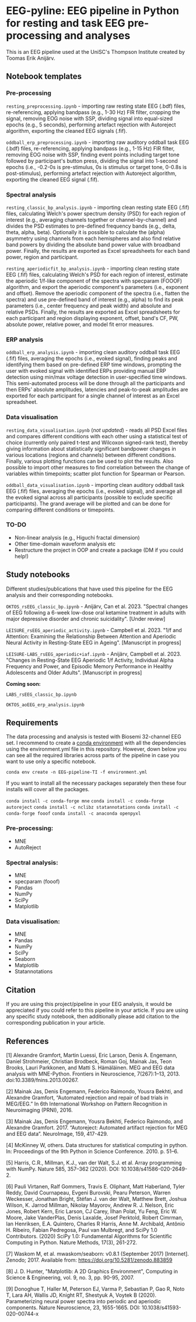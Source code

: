 # EEG-pyline: EEG pipeline in Python for resting and task EEG pre-processing and analyses
This is an EEG pipeline used at the UniSC's Thompson Institute created by Toomas Erik Anijärv.

## Notebook templates


### Pre-processing
`resting_preprocessing.ipynb` - importing raw resting state EEG (.bdf) files, re-referencing, applying bandpass (e.g., 1-30 Hz) FIR filter, cropping the signal, removing EOG noise with SSP, dividing signal into equal-sized epochs (e.g., 5 seconds), performing artefact rejection with Autoreject algorithm, exporting the cleaned EEG signals (.fif).

`oddball_erp_preprocessing.ipynb` - importing raw auditory oddball task EEG (.bdf) files, re-referencing, applying bandpass (e.g., 1-15 Hz) FIR filter, removing EOG noise with SSP, finding event points including target tone followed by participant's button press, dividing the signal into 1-second epochs (i.e., -0.2-0s is pre-stimulus, 0s is stimulus or target tone, 0-0.8s is post-stimulus), performing artefact rejection with Autoreject algorithm, exporting the cleaned EEG signal (.fif).


### Spectral analysis
`resting_classic_bp_analysis.ipynb` - importing clean resting state EEG (.fif) files, calculating Welch's power spectrum density (PSD) for each region of interest (e.g., averaging channels together or channel-by-channel) and divides the PSD estimates to pre-defined frequency bands (e.g., delta, theta, alpha, beta). Optionally it is possible to calculate the (alpha) asymmetry using channels from each hemispheres and also find relative band powers by dividing the absolute band power value with broadband power. Finally, the results are exported as Excel spreadsheets for each band power, region and participant.

`resting_aperiodicfit_bp_analysis.ipynb` - importing clean resting state EEG (.fif) files, calculating Welch's PSD for each region of interest, estimate the aperiodic 1/f-like component of the spectra with specparam (FOOOF) algorithm, and export the aperiodic component's parameters (i.e., exponent and offset). Remove the aperiodic component of the spectra (i.e., flatten the spectra) and use pre-defined band of interest (e.g., alpha) to find its peak parameters (i.e., center frequency and peak width) and absolute and relative PSDs. Finally, the results are exported as Excel spreadsheets for each participant and region displaying exponent, offset, band's CF, PW, absolute power, relative power, and model fit error measures.


### ERP analysis
`oddball_erp_analysis.ipynb` - importing clean auditory oddball task EEG (.fif) files, averaging the epochs (i.e., evoked signal), finding peaks and identifying them based on pre-defined ERP time windows, prompting the user with evoked signal with identified ERPs providing manual ERP detection using min/max voltage detection in user-specified time windows. This semi-automated process will be done through all the participants and then ERPs' absolute amplitudes, latencies and peak-to-peak amplitudes are exported for each participant for a single channel of interest as an Excel spreadsheet.


### Data visualisation
`resting_data_visualisation.ipynb` (*not updated*) - reads all PSD Excel files and compares different conditions with each other using a statistical test of choice (currently only paired t-test and Wilcoxon signed-rank test), thereby giving information about statistically significant bandpower changes in various locations (regions and channels) between different conditions. Finally, various plotting functions can be used to plot the results. Also possible to import other measures to find correlation between the change of variables within timepoints; scatter plot function for Spearman or Pearson.

`oddball_data_visualisation.ipynb` - importing clean auditory oddball task EEG (.fif) files, averaging the epochs (i.e., evoked signal), and average all the evoked signal across all participants (possible to exclude specific participants). The grand average will be plotted and can be done for comparing different conditions or timepoints.


### TO-DO
- Non-linear analysis (e.g., Higuchi fractal dimension)
- Other time-domain waveform analysis etc
- Restructure the project in OOP and create a package (DM if you could help!)


## Study notebooks
Different studies/publications that have used this pipeline for the EEG analysis and their corresponding notebooks.

`OKTOS_rsEEG_classic_bp.ipynb` - Anijärv, Can et al. 2023. "Spectral changes of EEG following a 6-week low-dose oral ketamine treatment in adults with major depressive disorder and chronic suicidality". [Under review]

`LEISURE_rsEEG_aperiodic_activity.ipynb` - Campbell et al. 2023. "1/f and Attention: Examining the Relationship Between Attention and Aperiodic Neural Activity in Resting-State EEG in Ageing". [Manuscript in progress]

`LEISURE-LABS_rsEEG_aperiodic+iaf.ipynb` - Anijärv, Campbell et al. 2023. "Changes in Resting-State EEG Aperiodic 1/f Activity, Individual Alpha Frequency and Power, and Episodic Memory Performance in Healthy Adolescents and Older Adults". [Manuscript in progress]

**Coming soon:**

`LABS_rsEEG_classic_bp.ipynb`

`OKTOS_aoEEG_erp_analysis.ipynb`

## Requirements
The data processing and analysis is tested with Biosemi 32-channel EEG set. I recommend to create a [conda environment](https://www.anaconda.com/distribution/) with all the dependencies using the environment.yml file in this repository. However, down below you can see all the required libraries across parts of the pipeline in case you want to use only a specific notebook.

`conda env create -n EEG-pipeline-TI -f environment.yml`

If you want to install all the necessary packages separately then these four installs will cover all the packages.

`conda install -c conda-forge mne`
`conda install -c conda-forge autoreject`
`conda install -c nclibz statannotations`
`conda install -c conda-forge fooof`
`conda install -c anaconda openpyxl`

### Pre-processing:
- MNE
- AutoReject

### Spectral analysis:
- MNE
- specparam (fooof)
- Pandas
- NumPy
- SciPy
- Matplotlib

### Data visualisation:
- MNE
- Pandas
- NumPy
- SciPy
- Seaborn
- Matplotlib
- Statannotations

## Citation
If you are using this project/pipeline in your EEG analysis, it would be appreciated if you could refer to this pipeline in your article. If you are using any specific study notebook, then additionally please add citation to the corresponding publication in your article.

## References
[1] Alexandre Gramfort, Martin Luessi, Eric Larson, Denis A. Engemann, Daniel Strohmeier, Christian Brodbeck, Roman Goj, Mainak Jas, Teon Brooks, Lauri Parkkonen, and Matti S. Hämäläinen. MEG and EEG data analysis with MNE-Python. Frontiers in Neuroscience, 7(267):1–13, 2013. doi:10.3389/fnins.2013.00267.

[2] Mainak Jas, Denis Engemann, Federico Raimondo, Yousra Bekhti, and Alexandre Gramfort, “Automated rejection and repair of bad trials in MEG/EEG.” In 6th International Workshop on Pattern Recognition in Neuroimaging (PRNI), 2016.

[3] Mainak Jas, Denis Engemann, Yousra Bekhti, Federico Raimondo, and Alexandre Gramfort. 2017. “Autoreject: Automated artifact rejection for MEG and EEG data”. NeuroImage, 159, 417-429.

[4] McKinney W, others. Data structures for statistical computing in python. In: Proceedings of the 9th Python in Science Conference. 2010. p. 51–6.

[5] Harris, C.R., Millman, K.J., van der Walt, S.J. et al. Array programming with NumPy. Nature 585, 357–362 (2020). DOI: 10.1038/s41586-020-2649-2.

[6] Pauli Virtanen, Ralf Gommers, Travis E. Oliphant, Matt Haberland, Tyler Reddy, David Cournapeau, Evgeni Burovski, Pearu Peterson, Warren Weckesser, Jonathan Bright, Stéfan J. van der Walt, Matthew Brett, Joshua Wilson, K. Jarrod Millman, Nikolay Mayorov, Andrew R. J. Nelson, Eric Jones, Robert Kern, Eric Larson, CJ Carey, İlhan Polat, Yu Feng, Eric W. Moore, Jake VanderPlas, Denis Laxalde, Josef Perktold, Robert Cimrman, Ian Henriksen, E.A. Quintero, Charles R Harris, Anne M. Archibald, Antônio H. Ribeiro, Fabian Pedregosa, Paul van Mulbregt, and SciPy 1.0 Contributors. (2020) SciPy 1.0: Fundamental Algorithms for Scientific Computing in Python. Nature Methods, 17(3), 261-272.

[7] Waskom M, et al. mwaskom/seaborn: v0.8.1 (September 2017) [Internet]. Zenodo; 2017. Available from: https://doi.org/10.5281/zenodo.883859

[8] J. D. Hunter, "Matplotlib: A 2D Graphics Environment", Computing in Science & Engineering, vol. 9, no. 3, pp. 90-95, 2007.

[9] Donoghue T, Haller M, Peterson EJ, Varma P, Sebastian P, Gao R, Noto T, Lara AH, Wallis JD, Knight RT, Shestyuk A, Voytek B (2020). Parameterizing neural power spectra into periodic and aperiodic components. Nature Neuroscience, 23, 1655-1665. DOI: 10.1038/s41593-020-00744-x
